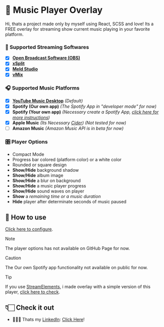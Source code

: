 # 🎵 Music Player Overlay
Hi, thats a project made only by myself using React, SCSS and love!
Its a FREE overlay for streaming show current music playing in your favorite platform.

### 🎥 Supported Streaming Softwares
- [x] **[Open Broadcast Software (OBS)](https://obsproject.com/)**
- [x] **[xSplit](https://www.xsplit.com/)**
- [x] **[Meld Studio](https://meldstudio.co/)**
- [x] **[vMix](https://www.vmix.com/)**

### 🎧 Supported Music Platforms
- [x] **[YouTube Music Desktop](https://ytmdesktop.app/)** *(Default)*
- [x] **Spotify (Our own app)** *(The Spotify App in "developer mode" for now)*
- [x] **Spotify (Your own app)** *(Necessary create a Spotify App, [click here for more instructions](https://developer.spotify.com/documentation/web-api/concepts/apps))*
- [x] **Apple Music** *(Its Necessary [Cider](https://cider.sh/)) (Not tested for now)*
- [ ] **Amazon Music** *(Amazon Music API is in beta for now)*

### 🎛️ Player Options
- Compact Mode
- Progress bar colored (platform color) or a white color
- Rounded or square design
- **Show/Hide** background shadow
- **Show/Hide** album image
- **Show/Hide** a blur on background
- **Show/Hide** a music player progress
- **Show/Hide** sound waves on player
- **Show** a *remaining time or a music duration*
- **Hide** player after determinate seconds of music paused

## 💾 How to use
[Click here to configure](https://music-widget.netlify.app/).

> [!NOTE]
> The player options has not available on GitHub Page for now.

> [!CAUTION]
> The Our own Spotify app functionality not available on public for now.

> [!TIP]
> If you use [StreamElements](https://streamelements.com/), i made overlay with a simple version of this player, [click here to check](https://github.com/clovis-junior/streamelements-custom-widgets/tree/main/player-music).

## 👇🏻 Check it out
- 🧑🏻‍💼 Thats my [LinkedIn](https://www.linkedin.com/in/clovis-junior-/): [Click Here](https://www.linkedin.com/in/clovis-junior-/)!
